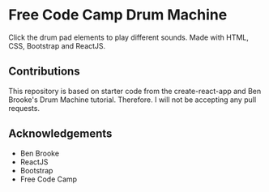 # Free Code Camp Drum Machine
Click the drum pad elements to play different sounds. Made with HTML, CSS, Bootstrap and ReactJS.

## Contributions
This repository is based on starter code from the create-react-app and Ben Brooke's Drum Machine tutorial. Therefore. I will not be accepting any pull requests.

## Acknowledgements
* Ben Brooke
* ReactJS
* Bootstrap
* Free Code Camp
